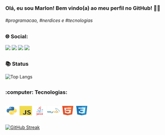 <h3> Olá, eu sou Marlon! Bem vindo(a) ao meu perfil no GitHub! 👋🏻 </h3>
<h6> #programacao, #nerdices e #tecnologias </h6>

##
<h3> 🌐 Social: </h3> 

<div> 
  <a href="https://www.linkedin.com/in/marlonprado04" target="_blank"><img src="https://img.shields.io/badge/-LinkedIn-%230077B5?style=for-the-badge&logo=linkedin&logoColor=white" target="_blank"></a> 
  <a href = "mailto:marlonprado04@gmail.com"><img src="https://img.shields.io/badge/Gmail-D14836?style=for-the-badge&logo=gmail&logoColor=white" target="_blank"></a>
  <a href = "mailto:marlonprado04@outlook.com"><img src="https://img.shields.io/badge/Microsoft_Outlook-0078D4?style=for-the-badge&logo=microsoft-outlook&logoColor=white" target="_blank"></a>
  <a href="https://instagram.com/marlon_prado04" target="_blank"><img src="https://img.shields.io/badge/-Instagram-%23E4405F?style=for-the-badge&logo=instagram&logoColor=white" target="_blank"></a>
</div>

##

### 📚 Status
![Top Langs](https://github-readme-stats-git-masterrstaa-rickstaa.vercel.app/api/top-langs/?username=marlonprado04&layout=compact&bg_color=000&border_color=000&title_color=ffa500&text_color=FFF)



##
  
<h3> :computer: Tecnologias: </h3>  
<div style="display: inline_block"><br>
  <img align="center" alt="Marlon-Python" height="30" width="40" src="https://raw.githubusercontent.com/devicons/devicon/master/icons/python/python-original.svg">
  <img align="center" alt="Marlon-JavaScript" height="30" width="40" src="https://raw.githubusercontent.com/devicons/devicon/master/icons/javascript/javascript-original.svg">
  <img align="center" alt="Marlon-Java" height="30" width="40"  src="https://raw.githubusercontent.com/devicons/devicon/master/icons/java/java-original-wordmark.svg">
  <img align="center" alt="Rafa-CSS" height="30" width="40" src="https://raw.githubusercontent.com/devicons/devicon/master/icons/mysql/mysql-original-wordmark.svg">
  <img align="center" alt="Rafa-HTML" height="30" width="40" src="https://raw.githubusercontent.com/devicons/devicon/master/icons/html5/html5-original.svg">
  <img align="center" alt="Rafa-CSS" height="30" width="40" src="https://raw.githubusercontent.com/devicons/devicon/master/icons/css3/css3-original.svg">
</div>

##

[![GitHub Streak](https://streak-stats.demolab.com/?user=marlonprado04&theme=midnight-purple&background=000&border=30A3DC&dates=FFF)](https://git.io/streak-stats)
